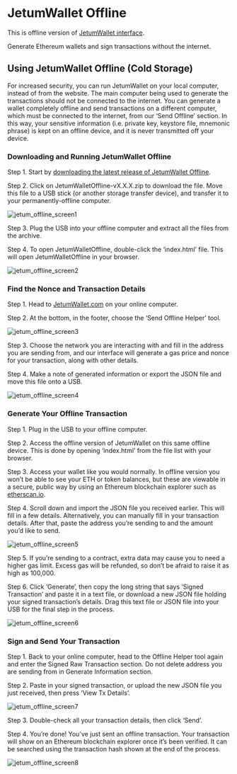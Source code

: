 # JetumWallet Offline

This is offline version of [JetumWallet interface](https://github.com/elxor/jetum-wallet).

Generate Ethereum wallets and sign transactions without the internet.

## Using JetumWallet Offline (Cold Storage)

For increased security, you can run JetumWallet on your local computer, instead of from the website. The main computer being used to generate the transactions should not be connected to the internet. You can generate a wallet completely offline and send transactions on a different computer, which must be connected to the internet, from our ‘Send Offline’ section. In this way, your sensitive information (i.e. private key, keystore file, mnemonic phrase) is kept on an offline device, and it is never transmitted off your device.

### Downloading and Running JetumWallet Offline

Step 1. Start by [downloading the latest release of JetumWallet Offline](https://github.com/elxor/jetum-wallet-offline/releases).

Step 2. Click on JetumWalletOffline-vX.X.X.zip to download the file. Move this file to a USB stick (or another storage transfer device), and transfer it to your permanently-offline computer.

![jetum_offline_screen1](https://user-images.githubusercontent.com/69245613/121784375-ebd8d880-cbdd-11eb-97a8-95a3d00e7aa3.png)

Step 3. Plug the USB into your offline computer and extract all the files from the archive.

Step 4. To open JetumWalletOffline, double-click the ‘index.html’ file. This will open JetumWalletOffline in your browser.

![jetum_offline_screen2](https://user-images.githubusercontent.com/69245613/121784378-eed3c900-cbdd-11eb-95ad-cbcf74b4961d.png)

### Find the Nonce and Transaction Details

Step 1. Head to [JetumWallet.com](https://jetumwallet.com/) on your online computer.

Step 2. At the bottom, in the footer, choose the ‘Send Offline Helper’ tool.

![jetum_offline_screen3](https://user-images.githubusercontent.com/69245613/121161502-41785280-c877-11eb-917d-09cd45fa3bf5.png)

Step 3. Choose the network you are interacting with and fill in the address you are sending from, and our interface will generate a gas price and nonce for your transaction, along with other details.

Step 4. Make a note of generated information or export the JSON file and move this file onto a USB.

![jetum_offline_screen4](https://user-images.githubusercontent.com/69245613/121161742-7edce000-c877-11eb-96aa-f3973d9b0e06.png)

### Generate Your Offline Transaction

Step 1. Plug in the USB to your offline computer.

Step 2. Access the offline version of JetumWallet on this same offline device. This is done by opening ‘index.html’ from the file list with your browser.

Step 3. Access your wallet like you would normally. In offline version you won’t be able to see your ETH or token balances, but these are viewable in a secure, public way by using an Ethereum blockchain explorer such as [etherscan.io](https://etherscan.io/).

Step 4. Scroll down and import the JSON file you received earlier. This will fill in a few details. Alternatively, you can manually fill in your transaction details. After that, paste the address you’re sending to and the amount you’d like to send.

![jetum_offline_screen5](https://user-images.githubusercontent.com/69245613/121161932-a7fd7080-c877-11eb-91cc-cbb00f4f02ff.png)

Step 5. If you’re sending to a contract, extra data may cause you to need a higher gas limit. Excess gas will be refunded, so don’t be afraid to raise it as high as 100,000.

Step 6. Click ‘Generate’, then copy the long string that says ‘Signed Transaction’ and paste it in a text file, or download a new JSON file holding your signed transaction’s details. Drag this text file or JSON file into your USB for the final step in the process.

![jetum_offline_screen6](https://user-images.githubusercontent.com/69245613/121162161-e3983a80-c877-11eb-80fc-4e3dfecfdafd.png)

### Sign and Send Your Transaction

Step 1. Back to your online computer, head to the Offline Helper tool again and enter the Signed Raw Transaction section. Do not delete address you are sending from in Generate Information section.

Step 2. Paste in your signed transaction, or upload the new JSON file you just received, then press ‘View Tx Details’.

![jetum_offline_screen7](https://user-images.githubusercontent.com/69245613/121162431-1e9a6e00-c878-11eb-9c42-6286b811823c.png)

Step 3. Double-check all your transaction details, then click ‘Send’.

Step 4. You’re done!  You’ve just sent an offline transaction. Your transaction will show on an Ethereum blockchain explorer once it’s been verified. It can be searched using the transaction hash shown at the end of the process.

![jetum_offline_screen8](https://user-images.githubusercontent.com/69245613/121162885-8650b900-c878-11eb-96e4-6fcae00968a7.png)
